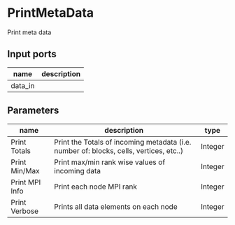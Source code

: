 
# PrintMetaData
Print meta data

## Input ports
|name|description|
|-|-|
|data_in||




## Parameters
|name|description|type|
|-|-|-|
|Print Totals|Print the Totals of incoming metadata (i.e. number of: blocks, cells, vertices, etc..)|Integer|
|Print Min/Max|Print max/min rank wise values of incoming data|Integer|
|Print MPI Info|Print each node MPI rank|Integer|
|Print Verbose|Prints all data elements on each node|Integer|
